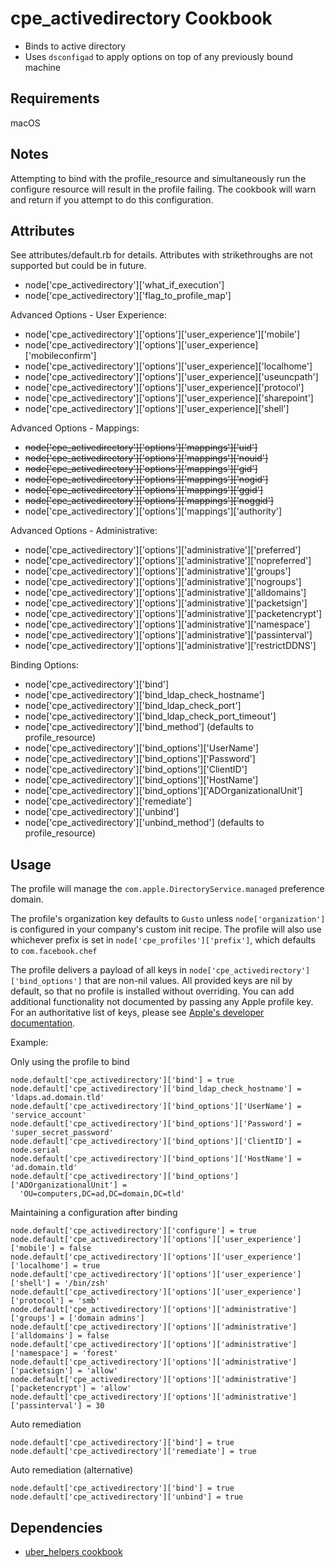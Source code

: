 cpe_activedirectory Cookbook
=========================
- Binds to active directory
- Uses `dsconfigad` to apply options on top of any previously bound machine


Requirements
------------
macOS

Notes
------------
Attempting to bind with the profile_resource and simultaneously run the
configure resource will result in the profile failing. The cookbook
will warn and return if you attempt to do this configuration.

Attributes
----------
See attributes/default.rb for details. Attributes with strikethroughs are not
supported but could be in future.

* node['cpe_activedirectory']['what_if_execution']
* node['cpe_activedirectory']['flag_to_profile_map']

Advanced Options - User Experience:
* node['cpe_activedirectory']['options']['user_experience']['mobile']
* node['cpe_activedirectory']['options']['user_experience]['mobileconfirm']
* node['cpe_activedirectory']['options']['user_experience]['localhome']
* node['cpe_activedirectory']['options']['user_experience]['useuncpath']
* node['cpe_activedirectory']['options']['user_experience]['protocol']
* node['cpe_activedirectory']['options']['user_experience]['sharepoint']
* node['cpe_activedirectory']['options']['user_experience]['shell']

Advanced Options - Mappings:
* ~~node['cpe_activedirectory']['options']['mappings']['uid']~~
* ~~node['cpe_activedirectory']['options']['mappings']['nouid']~~
* ~~node['cpe_activedirectory']['options']['mappings']['gid']~~
* ~~node['cpe_activedirectory']['options']['mappings']['nogid']~~
* ~~node['cpe_activedirectory']['options']['mappings']['ggid']~~
* ~~node['cpe_activedirectory']['options']['mappings']['noggid']~~
* node['cpe_activedirectory']['options']['mappings']['authority']

Advanced Options - Administrative:
* node['cpe_activedirectory']['options']['administrative']['preferred']
* node['cpe_activedirectory']['options']['administrative']['nopreferred']
* node['cpe_activedirectory']['options']['administrative']['groups']
* node['cpe_activedirectory']['options']['administrative']['nogroups']
* node['cpe_activedirectory']['options']['administrative']['alldomains']
* node['cpe_activedirectory']['options']['administrative']['packetsign']
* node['cpe_activedirectory']['options']['administrative']['packetencrypt']
* node['cpe_activedirectory']['options']['administrative']['namespace']
* node['cpe_activedirectory']['options']['administrative']['passinterval']
* node['cpe_activedirectory']['options']['administrative']['restrictDDNS']

Binding Options:
* node['cpe_activedirectory']['bind']
* node['cpe_activedirectory']['bind_ldap_check_hostname']
* node['cpe_activedirectory']['bind_ldap_check_port']
* node['cpe_activedirectory']['bind_ldap_check_port_timeout']
* node['cpe_activedirectory']['bind_method'] (defaults to profile_resource)
* node['cpe_activedirectory']['bind_options']['UserName']
* node['cpe_activedirectory']['bind_options']['Password']
* node['cpe_activedirectory']['bind_options']['ClientID']
* node['cpe_activedirectory']['bind_options']['HostName']
* node['cpe_activedirectory']['bind_options']['ADOrganizationalUnit']
* node['cpe_activedirectory']['remediate']
* node['cpe_activedirectory']['unbind']
* node['cpe_activedirectory']['unbind_method'] (defaults to profile_resource)

Usage
-----
The profile will manage the `com.apple.DirectoryService.managed` preference domain.

The profile's organization key defaults to `Gusto` unless `node['organization']` is
configured in your company's custom init recipe. The profile will also use
whichever prefix is set in `node['cpe_profiles']['prefix']`, which defaults to `com.facebook.chef`

The profile delivers a payload of all keys in `node['cpe_activedirectory']['bind_options']`
that are non-nil values.  All provided keys are nil by default, so that no profile is
installed without overriding. You can add additional functionality not documented by
passing any Apple profile key. For an authoritative list of keys,
please see [Apple's developer documentation](https://developer.apple.com/documentation/devicemanagement/directoryservice?language=objc).


Example:

Only using the profile to bind

```
node.default['cpe_activedirectory']['bind'] = true
node.default['cpe_activedirectory']['bind_ldap_check_hostname'] = 'ldaps.ad.domain.tld'
node.default['cpe_activedirectory']['bind_options']['UserName'] = 'service_account'
node.default['cpe_activedirectory']['bind_options']['Password'] = 'super_secret_password'
node.default['cpe_activedirectory']['bind_options']['ClientID'] = node.serial
node.default['cpe_activedirectory']['bind_options']['HostName'] = 'ad.domain.tld'
node.default['cpe_activedirectory']['bind_options']['ADOrganizationalUnit'] =
  'OU=computers,DC=ad,DC=domain,DC=tld'
```

Maintaining a configuration after binding

```
node.default['cpe_activedirectory']['configure'] = true
node.default['cpe_activedirectory']['options']['user_experience']['mobile'] = false
node.default['cpe_activedirectory']['options']['user_experience']['localhome'] = true
node.default['cpe_activedirectory']['options']['user_experience']['shell'] = '/bin/zsh'
node.default['cpe_activedirectory']['options']['user_experience']['protocol'] = 'smb'
node.default['cpe_activedirectory']['options']['administrative']['groups'] = ['domain admins']
node.default['cpe_activedirectory']['options']['administrative']['alldomains'] = false
node.default['cpe_activedirectory']['options']['administrative']['namespace'] = 'forest'
node.default['cpe_activedirectory']['options']['administrative']['packetsign'] = 'allow'
node.default['cpe_activedirectory']['options']['administrative']['packetencrypt'] = 'allow'
node.default['cpe_activedirectory']['options']['administrative']['passinterval'] = 30
```

Auto remediation

```
node.default['cpe_activedirectory']['bind'] = true
node.default['cpe_activedirectory']['remediate'] = true
```

Auto remediation (alternative)

```
node.default['cpe_activedirectory']['bind'] = true
node.default['cpe_activedirectory']['unbind'] = true
```

Dependencies
----------
* [uber_helpers cookbook](https://github.com/uber/cpe-chef-cookbooks)
